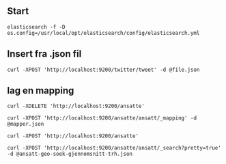 Start
---
`elasticsearch -f -D es.config=/usr/local/opt/elasticsearch/config/elasticsearch.yml`

Insert fra .json fil
--
`curl -XPOST 'http://localhost:9200/twitter/tweet' -d @file.json`


lag en mapping
---
`curl -XDELETE 'http://localhost:9200/ansatte'`

`curl -XPOST 'http://localhost:9200/ansatte/ansatt/_mapping' -d @mapper.json`

`curl -XPOST 'http://localhost:9200/ansatte'`

`curl -XPOST 'http://localhost:9200/ansatte/ansatt/_search?pretty=true' -d @ansatt-geo-soek-gjennomsnitt-trh.json`
